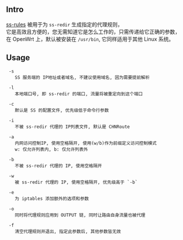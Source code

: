 Intro
---

 [ss-rules][0] 被用于为 `ss-redir` 生成指定的代理规则，  
 它是高效且方便的，您无需知道它是怎么工作的，只需传递给它正确的参数，  
 在 OpenWrt 上，默认被安装在 `/usr/bin`, 它同样适用于其他 Linux 系统。

Usage
---

     -s
    　　SS 服务端的 IP地址或者域名, 不建议使用域名, 因为需要提前解析

     -l
    　　本地端口号, 即 ss-redir 的端口, 流量将被重定向到这个端口

     -c
    　　默认是 SS 的配置文件, 优先级低于命令行参数

     -i
    　　不被 ss-redir 代理的 IP列表文件, 默认是 CHNRoute

     -a
    　　内网访问控制IP, 使用空格隔开, 使用(w/b)作为前缀定义访问控制模式
    　　w: 仅允许列表内, b: 仅允许列表外

     -b
    　　不被 ss-redir 代理的 IP, 使用空格隔开

     -w
    　　被 ss-redir 代理的 IP, 使用空格隔开, 优先级高于 `-b`

     -e
    　　为 iptables 添加额外的选项和参数

     -o
    　　同时将代理规则应用到 OUTPUT 链, 同时让路由自身流量也被代理

     -f
    　　清空代理规则并退出, 指定此参数后, 其他参数皆无效


  [0]: https://github.com/shadowsocks/openwrt-shadowsocks/blob/master/files/shadowsocks.rule

